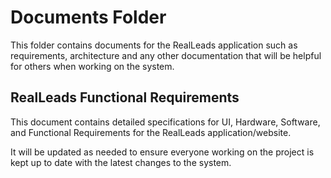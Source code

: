# Documents Folder

This folder contains documents for the RealLeads application such as requirements, architecture and any other documentation that will be helpful for others when working on the system.

## RealLeads Functional Requirements

This document contains detailed specifications for UI, Hardware, Software, and Functional Requirements for the RealLeads application/website.

It will be updated as needed to ensure everyone working on the project is kept up to date with the latest changes to the system.
